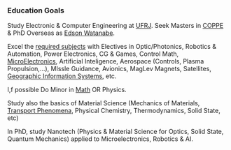 
### Education Goals

Study Electronic & Computer Engineering at [UFRJ](https://www.topuniversities.com/universities/universidade-federal-do-rio-de-janeiro#sub). Seek Masters in [COPPE](http://www.pee.ufrj.br/index.php/pt/) & PhD Overseas as [Edson Watanabe](http://www.coe.ufrj.br/~watanabe/).

Excel the [required subjects](https://www.del.ufrj.br/atividades/graduacao/eletronica-e-computacao/fluxograma-de-disciplinas) with Electives in Optic/Photonics, Robotics & Automation, Power Electronics, CG & Games, Control Math, [MicroElectronics](https://www.rit.edu/programs/microelectronic-engineering-bs), Artificial Inteligence, Aerospace (Controls, Plasma Propulsion,...), MIssle Guidance, Avionics, MagLev Magnets, Satellites, [Geographic Information Systems](https://en.wikipedia.org/wiki/Geographic_information_system), etc.

I,f possible Do Minor in [Math](http://www.im.ufrj.br/bacharelado/duplo-diploma/resumo-acordo.htm) OR Physics.

Study also the basics of Material Science (Mechanics of Materials, [Transport Phenomena](https://en.wikipedia.org/wiki/Transport_phenomena), Physical Chemistry, Thermodynamics, Solid State, etc)


In PhD, study Nanotech (Physics & Material Science for Optics, Solid State, Quantum Mechanics) applied to Microelectronics, Robotics & AI.
